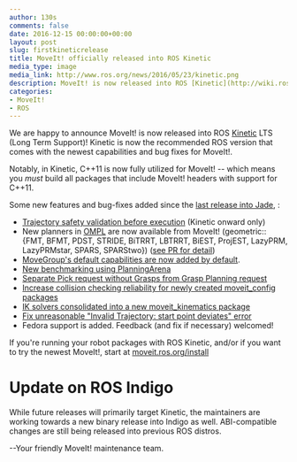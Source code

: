 ```yaml
---
author: 130s
comments: false
date: 2016-12-15 00:00:00+00:00
layout: post
slug: firstkineticrelease
title: MoveIt! officially released into ROS Kinetic
media_type: image
media_link: http://www.ros.org/news/2016/05/23/kinetic.png
description: MoveIt! is now released into ROS [Kinetic](http://wiki.ros.org/kinetic) LTS (Long Term Support)! Kinetic is now the recommended ROS version that comes with the newest capabilities and bug fixes for MoveIt!.
categories:
- MoveIt!
- ROS
---
```


We are happy to announce MoveIt! is now released into ROS [Kinetic](http://wiki.ros.org/kinetic) LTS (Long Term Support)! Kinetic is now the recommended ROS version that comes with the newest capabilities and bug fixes for MoveIt!.

Notably, in Kinetic, C++11 is now fully utilized for MoveIt! -- which means you *must* build all packages that include MoveIt! headers with support for C++11.

Some new features and bug-fixes added since the [last release into Jade](http://moveit.ros.org/moveit!/ros/2016/09/02/firstjaderelease.html), :

- [Trajectory safety validation before execution](https://github.com/ros-planning/moveit/pull/63) (Kinetic onward only)
- New planners in [OMPL](http://ompl.kavrakilab.org/) are now available from MoveIt! (geometric::{FMT, BFMT, PDST, STRIDE, BiTRRT, LBTRRT, BiEST, ProjEST, LazyPRM, LazyPRMstar, SPARS, SPARStwo}) ([see PR for detail](https://github.com/ros-planning/moveit/pull/338))
- [MoveGroup's default capabilities are now added by default](https://github.com/ros-planning/moveit/pull/359).
- [New benchmarking using PlanningArena](https://github.com/ros-planning/moveit/pull/228)
- [Separate Pick request without Grasps from Grasp Planning request](https://github.com/ros-planning/moveit/pull/328)
- [Increase collision checking reliability for newly created moveit_config packages](https://github.com/ros-planning/moveit/pull/337)
- [IK solvers consolidated into a new moveit_kinematics package](https://github.com/ros-planning/moveit/pull/247)
- [Fix unreasonable "Invalid Trajectory: start point deviates" error](https://github.com/ros-planning/moveit/issues/283)
- Fedora support is added. Feedback (and fix if necessary) welcomed!

If you're running your robot packages with ROS Kinetic, and/or if you want to try the newest MoveIt!, start at [moveit.ros.org/install](http://moveit.ros.org/install/)

Update on ROS Indigo
====================

While future releases will primarily target Kinetic, the maintainers are working towards a new binary release into Indigo as well. ABI-compatible changes are still being released into previous ROS distros.

--Your friendly MoveIt! maintenance team.
